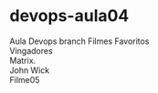 # devops-aula04
Aula Devops branch
Filmes Favoritos<br>
Vingadores<br>
Matrix.<br>
John Wick<br>
Filme05<br>
